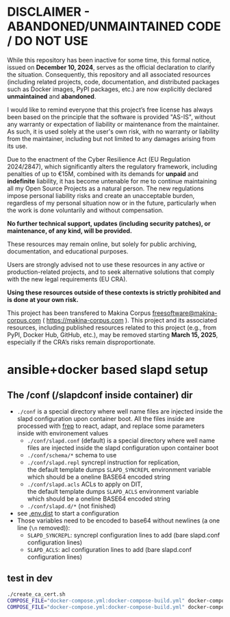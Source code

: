 
DISCLAIMER - ABANDONED/UNMAINTAINED CODE / DO NOT USE
=======================================================
While this repository has been inactive for some time, this formal notice, issued on **December 10, 2024**, serves as the official declaration to clarify the situation. Consequently, this repository and all associated resources (including related projects, code, documentation, and distributed packages such as Docker images, PyPI packages, etc.) are now explicitly declared **unmaintained** and **abandoned**.

I would like to remind everyone that this project’s free license has always been based on the principle that the software is provided "AS-IS", without any warranty or expectation of liability or maintenance from the maintainer.
As such, it is used solely at the user's own risk, with no warranty or liability from the maintainer, including but not limited to any damages arising from its use.

Due to the enactment of the Cyber Resilience Act (EU Regulation 2024/2847), which significantly alters the regulatory framework, including penalties of up to €15M, combined with its demands for **unpaid** and **indefinite** liability, it has become untenable for me to continue maintaining all my Open Source Projects as a natural person.
The new regulations impose personal liability risks and create an unacceptable burden, regardless of my personal situation now or in the future, particularly when the work is done voluntarily and without compensation.

**No further technical support, updates (including security patches), or maintenance, of any kind, will be provided.**

These resources may remain online, but solely for public archiving, documentation, and educational purposes.

Users are strongly advised not to use these resources in any active or production-related projects, and to seek alternative solutions that comply with the new legal requirements (EU CRA).

**Using these resources outside of these contexts is strictly prohibited and is done at your own risk.**

This project has been transfered to Makina Corpus <freesoftware@makina-corpus.com> ( https://makina-corpus.com ). This project and its associated resources, including published resources related to this project (e.g., from PyPI, Docker Hub, GitHub, etc.), may be removed starting **March 15, 2025**, especially if the CRA’s risks remain disproportionate.

# ansible+docker based slapd setup

## The /conf (/slapdconf inside container) dir
- `./conf` is a special directory where well name files are injected inside the slapd configuration upon container boot. All the files inside are processed with [frep](https://github.com/subchen/frep) to react, adapt, and replace some parameters inside with environement values
    - `./conf/slapd.conf` (default) is a special directory where well name files are injected inside the slapd configuration upon container boot
    - `./conf/schema/*` schema to use
    - `./conf/slapd.repl` syncrepl instruction for replication,<br/>
       the default template dumps `SLAPD_SYNCREPL` environment variable <br/>
       which should be a oneline BASE64 encoded string
    - `./conf/slapd.acls` ACLs to apply on DIT,<br/>
      the default template dumps `SLAPD_ACLS` environment variable<br/>
      which should be a oneline BASE64 encoded string
    - `./conf/slapd.d/*` (not finished)
- see [.env.dist](.env.dist) to start a configuration
- Those variables need to be encoded to base64 without newlines (a one line (`\n` removed)):
  - `SLAPD_SYNCREPL`: syncrepl configuration lines to add (bare slapd.conf configuration lines)
  - `SLAPD_ACLS`: acl configuration lines to add (bare slapd.conf configuration lines)

## test in dev
```bash
./create_ca_cert.sh
COMPOSE_FILE="docker-compose.yml:docker-compose-build.yml" docker-compose build
COMPOSE_FILE="docker-compose.yml:docker-compose-build.yml" docker-compose up
```
